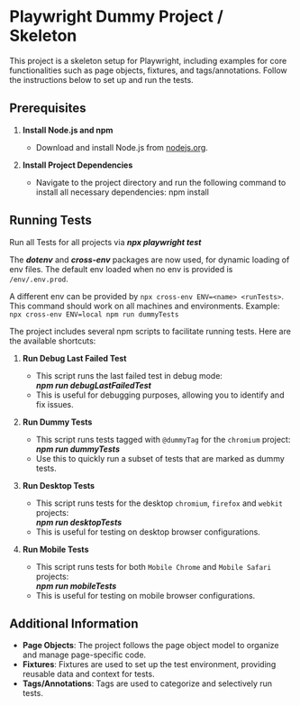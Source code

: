 # Playwright Dummy Project / Skeleton

This project is a skeleton setup for Playwright, including examples for core functionalities such as page objects, fixtures, and tags/annotations. Follow the instructions below to set up and run the tests.

## Prerequisites

1. **Install Node.js and npm**
   - Download and install Node.js from [nodejs.org](https://nodejs.org/).

2. **Install Project Dependencies**
   - Navigate to the project directory and run the following command to install all necessary dependencies:
        npm install

## Running Tests

Run all Tests for all projects via ***npx playwright test***

The ***dotenv*** and ***cross-env*** packages are now used, for dynamic loading of env files. The default env loaded when no env is provided is `/env/.env.prod`.

A different env can be provided by `npx cross-env ENV=<name> <runTests>`.
This command should work on all machines and environments.
Example: `npx cross-env ENV=local npm run dummyTests`

The project includes several npm scripts to facilitate running tests. Here are the available shortcuts:

1. **Run Debug Last Failed Test**
   - This script runs the last failed test in debug mode:</br>
        ***npm run debugLastFailedTest***
   - This is useful for debugging purposes, allowing you to identify and fix issues.

2. **Run Dummy Tests**
   - This script runs tests tagged with `@dummyTag` for the `chromium` project:</br>
        ***npm run dummyTests***
   - Use this to quickly run a subset of tests that are marked as dummy tests.

3. **Run Desktop Tests**
   - This script runs tests for the desktop `chromium`, `firefox` and `webkit` projects:</br>
        ***npm run desktopTests***
   - This is useful for testing on desktop browser configurations.

4. **Run Mobile Tests**
   - This script runs tests for both `Mobile Chrome` and `Mobile Safari` projects:</br>
        ***npm run mobileTests***
   - This is useful for testing on mobile browser configurations.

## Additional Information

- **Page Objects**: The project follows the page object model to organize and manage page-specific code.
- **Fixtures**: Fixtures are used to set up the test environment, providing reusable data and context for tests.
- **Tags/Annotations**: Tags are used to categorize and selectively run tests.